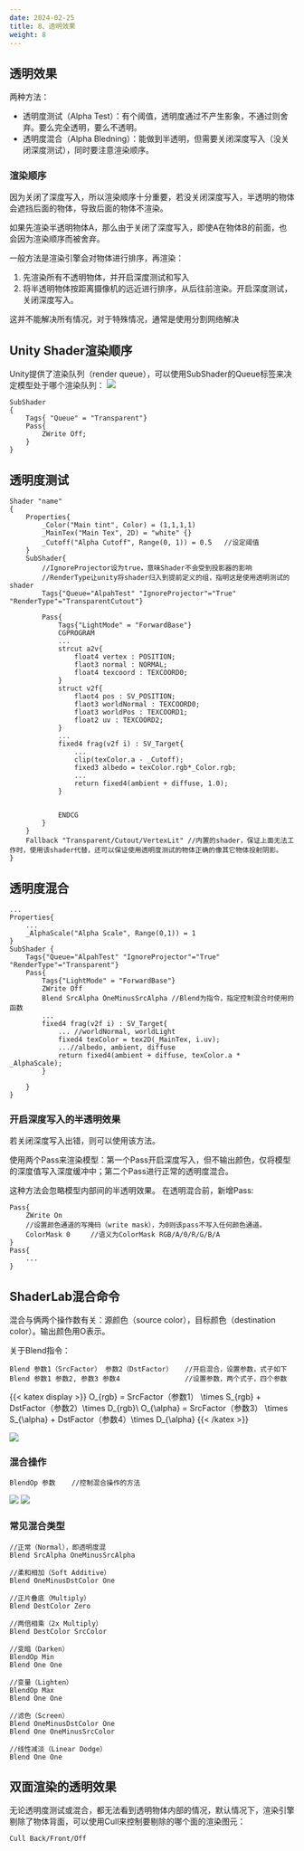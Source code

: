 ```yaml
---
date: 2024-02-25
title: 8、透明效果
weight: 8
---
```

## 透明效果
两种方法：
- 透明度测试（Alpha Test）：有个阈值，透明度通过不产生影象，不通过则舍弃。要么完全透明，要么不透明。
- 透明度混合（Alpha Bledning）：能做到半透明，但需要关闭深度写入（没关闭深度测试），同时要注意渲染顺序。

### 渲染顺序
因为关闭了深度写入，所以渲染顺序十分重要，若没关闭深度写入，半透明的物体会遮挡后面的物体，导致后面的物体不渲染。

如果先渲染半透明物体A，那么由于关闭了深度写入，即使A在物体B的前面，也会因为渲染顺序而被舍弃。

一般方法是渲染引擎会对物体进行排序，再渲染：
1. 先渲染所有不透明物体，并开启深度测试和写入
2. 将半透明物体按距离摄像机的远近进行排序，从后往前渲染。开启深度测试，关闭深度写入。

这并不能解决所有情况，对于特殊情况，通常是使用分割网络解决

## Unity Shader渲染顺序
Unity提供了渲染队列（render queue），可以使用SubShader的Queue标签来决定模型处于哪个渲染队列：
![](https://s2.loli.net/2024/02/25/Efdnua4FOotmW2U.png)
```shader
SubShader
{
    Tags{ "Queue" = "Transparent"}
    Pass{
        ZWrite Off;
    }
}
```

## 透明度测试
```shader
Shader "name"
{
    Properties{
        _Color("Main tint", Color) = (1,1,1,1)
        _MainTex("Main Tex", 2D) = "white" {}
        _Cutoff("Alpha Cutoff", Range(0, 1)) = 0.5   //设定阈值
    }
    SubShader{
        //IgnoreProjector设为true，意味Shader不会受到投影器的影响
        //RenderType让unity将shader归入到提前定义的组，指明这是使用透明测试的shader
        Tags{"Queue="AlpahTest" "IgnoreProjector"="True" "RenderType"="TransparentCutout"}

        Pass{
            Tags{"LightMode" = "ForwardBase"}
            CGPROGRAM
            ...
            strcut a2v{
                float4 vertex : POSITION;
                flaot3 normal : NORMAL;
                float4 texcoord : TEXCOORD0;
            }
            struct v2f{
                flaot4 pos : SV_POSITION;
                flaot3 worldNormal : TEXCOORD0;
                float3 worldPos : TEXCOORD1;
                float2 uv : TEXCOORD2;
            }
            ...
            fixed4 frag(v2f i) : SV_Target{
                ...
                clip(texColor.a - _Cutoff);
                fixed3 albedo = texColor.rgb*_Color.rgb;
                ...
                return fixed4(ambient + diffuse, 1.0);
            }


            ENDCG
        }
    }
    Fallback "Transparent/Cutout/VertexLit" //内置的shader，保证上面无法工作时，使用该shader代替，还可以保证使用透明度测试的物体正确的像其它物体投射阴影。
}
```

## 透明度混合
```shader
...
Properties{
    ...
    _AlphaScale("Alpha Scale", Range(0,1)) = 1
}
SubShader {
    Tags{"Queue="AlpahTest" "IgnoreProjector"="True" "RenderType"="Transparent"}
    Pass{
        Tags{"LightMode" = "ForwardBase"}
        ZWrite Off
        Blend SrcAlpha OneMinusSrcAlpha //Blend为指令，指定控制混合时使用的函数
        ...
        fixed4 frag(v2f i) : SV_Target{
            ... //worldNormal, worldLight
            fixed4 texColor = tex2D(_MainTex, i.uv);
            ...//albedo, ambient, diffuse
            return fixed4(ambient + diffuse, texColor.a * _AlphaScale);
        }

    }
}
```
### 开启深度写入的半透明效果
若关闭深度写入出错，则可以使用该方法。

使用两个Pass来渲染模型：第一个Pass开启深度写入，但不输出颜色，仅将模型的深度值写入深度缓冲中；第二个Pass进行正常的透明度混合。

这种方法会忽略模型内部间的半透明效果。
在透明混合前，新增Pass:
```shader
Pass{
    ZWrite On
    //设置颜色通道的写掩码（write mask），为0则该pass不写入任何颜色通道。
    ColorMask 0     //语义为ColorMask RGB/A/0/R/G/B/A
}
Pass{
    ...
}
```

## ShaderLab混合命令
混合与俩两个操作数有关：源颜色（source color），目标颜色（destination color）。输出颜色用O表示。

关于Blend指令：
```shader
Blend 参数1（SrcFactor） 参数2（DstFactor）   //开启混合，设置参数，式子如下
Blend 参数1 参数2, 参数3 参数4                //设置参数，两个式子，四个参数
```

{{< katex display >}}
O_{rgb} = SrcFactor（参数1） \times S_{rgb} + DstFactor（参数2）\times D_{rgb}\\
O_{\alpha} = SrcFactor（参数3） \times S_{\alpha} + DstFactor（参数4）\times D_{\alpha}
{{< /katex >}}


![](https://s2.loli.net/2024/02/25/S3klUF96jK1nZzY.png)

### 混合操作
```shader
BlendOp 参数    //控制混合操作的方法
```
![](https://s2.loli.net/2024/02/25/KsfmuLRhT5FA623.png)
![](https://s2.loli.net/2024/02/25/etQAfRslSn1vobV.png)

### 常见混合类型
```shader
//正常（Normal），即透明度混
Blend SrcAlpha OneMinusSrcAlpha

//柔和相加（Soft Additive）
Blend OneMinusDstColor One

//正片叠底（Multiply）
Blend DestColor Zero

//两倍相乘（2x Multiply）
Blend DestColor SrcColor

//变暗（Darken）
BlendOp Min
Blend One One

//变量（Lighten）
BlendOp Max
Blend One One

//滤色（Screen）
Blend OneMinusDstColor One
Blend One OneMinusSrcColor

//线性减淡（Linear Dodge）
Blend One One
```

## 双面渲染的透明效果
无论透明度测试或混合，都无法看到透明物体内部的情况，默认情况下，渲染引擎剔除了物体背面，可以使用Cull来控制要剔除的哪个面的渲染图元：
```shader
Cull Back/Front/Off
```


